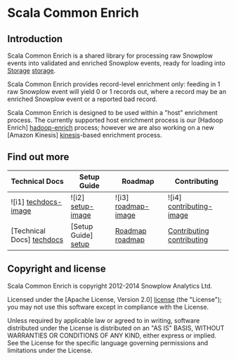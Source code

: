 # Scala Common Enrich

## Introduction

Scala Common Enrich is a shared library for processing raw Snowplow events into validated and enriched Snowplow events, ready for loading into [Storage] [storage].

Scala Common Enrich provides record-level enrichment only: feeding in 1 raw Snowplow event will yield 0 or 1 records out, where a record may be an enriched Snowplow event or a reported bad record.

Scala Common Enrich is designed to be used within a "host" enrichment process. The currently supported host enrichment process is our [Hadoop Enrich] [hadoop-enrich] process; however we are also working on a new [Amazon Kinesis] [kinesis]-based enrichment process.

## Find out more

| Technical Docs              | Setup Guide           | Roadmap               | Contributing                  |
|-----------------------------|-----------------------|-----------------------|-------------------------------|
| ![i1] [techdocs-image]      | ![i2] [setup-image]   | ![i3] [roadmap-image] | ![i4] [contributing-image]    |
| [Technical Docs] [techdocs] | [Setup Guide] [setup] | [Roadmap] [roadmap]   | [Contributing] [contributing] |

## Copyright and license

Scala Common Enrich is copyright 2012-2014 Snowplow Analytics Ltd.

Licensed under the [Apache License, Version 2.0] [license] (the "License");
you may not use this software except in compliance with the License.

Unless required by applicable law or agreed to in writing, software
distributed under the License is distributed on an "AS IS" BASIS,
WITHOUT WARRANTIES OR CONDITIONS OF ANY KIND, either express or implied.
See the License for the specific language governing permissions and
limitations under the License.

[storage]: https://github.com/snowplow/snowplow/tree/master/4-storage

[hadoop-enrich]: https://github.com/snowplow/snowplow/tree/master/3-enrich/scala-hadoop-enrich
[kinesis]: http://aws.amazon.com/kinesis/

[techdocs-image]: https://d3i6fms1cm1j0i.cloudfront.net/github/images/techdocs.png
[setup-image]: https://d3i6fms1cm1j0i.cloudfront.net/github/images/setup.png
[roadmap-image]: https://d3i6fms1cm1j0i.cloudfront.net/github/images/roadmap.png
[contributing-image]: https://d3i6fms1cm1j0i.cloudfront.net/github/images/contributing.png

[techdocs]: xxx
[setup]: xxx
[roadmap]: xxx
[contributing]: xxx

[license]: http://www.apache.org/licenses/LICENSE-2.0

